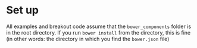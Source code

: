 # Set up #

All examples and breakout code assume that the `bower_components` folder is in the root directory. If you run 
`bower install` from the directory, this is fine (in other words: the directory in which you find the `bower.json` file)